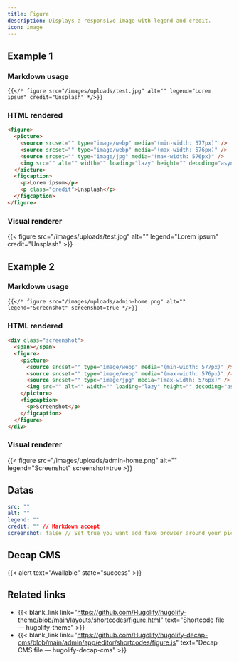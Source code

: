 ```yaml
---
title: Figure
description: Displays a responsive image with legend and credit.
icon: image
---
```


## Example 1

### Markdown usage

```go-html-template
{{</* figure src="/images/uploads/test.jpg" alt="" legend="Lorem ipsum" credit="Unsplash" */>}}
```

### HTML rendered

```html
<figure>
  <picture>
    <source srcset="" type="image/webp" media="(min-width: 577px)" />
    <source srcset="" type="image/webp" media="(max-width: 576px)" />
    <source srcset="" type="image/jpg" media="(max-width: 576px)" />
    <img src="" alt="" width="" loading="lazy" height="" decoding="async" />
  </picture>
  <figcaption>
    <p>Lorem ipsum</p>
    <p class="credit">Unsplash</p>
  </figcaption>
</figure>
```

### Visual renderer

{{< figure src="/images/uploads/test.jpg" alt="" legend="Lorem ipsum" credit="Unsplash" >}}

## Example 2

### Markdown usage

```go-html-template
{{</* figure src="/images/uploads/admin-home.png" alt="" legend="Screenshot" screenshot=true */>}}
```
### HTML rendered

```html
<div class="screenshot">
  <span></span>
  <figure>
    <picture>
      <source srcset="" type="image/webp" media="(min-width: 577px)" />
      <source srcset="" type="image/webp" media="(max-width: 576px)" />
      <source srcset="" type="image/jpg" media="(max-width: 576px)" />
      <img src="" alt="" width="" loading="lazy" height="" decoding="async" />
    </picture>
    <figcaption>
      <p>Screenshot</p>
    </figcaption>
  </figure>
</div>
```


### Visual renderer

{{< figure src="/images/uploads/admin-home.png" alt="" legend="Screenshot" screenshot=true >}}


## Datas

```yml
src: ""
alt: ""
legend: ""
credit: "" // Markdown accept
screenshot: false // Set true you want add fake browser around your picture (and linear filter compression)
```

## Decap CMS

{{< alert text="Available" state="success" >}}

## Related links

- {{< blank_link link="https://github.com/Hugolify/hugolify-theme/blob/main/layouts/shortcodes/figure.html" text="Shortcode file — hugolify-theme" >}}
- {{< blank_link link="https://github.com/Hugolify/hugolify-decap-cms/blob/main/admin/app/editor/shortcodes/figure.js" text="Decap CMS file — hugolify-decap-cms" >}}
